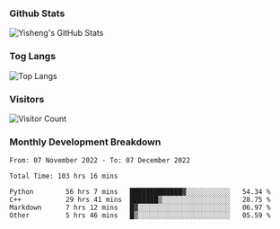 ### Github Stats
![Yisheng's GitHub Stats](https://github-readme-stats-9qabuvhk1-gongyisheng.vercel.app/api?username=gongyisheng&count_private=true&show_icons=true)
### Tog Langs
![Top Langs](https://github-readme-stats-9qabuvhk1-gongyisheng.vercel.app/api/top-langs/?username=gongyisheng&layout=compact)
### Visitors
![Visitor Count](https://profile-counter.glitch.me/gongyisheng/count.svg)
### Monthly Development Breakdown
<!--START_SECTION:waka-->

```text
From: 07 November 2022 - To: 07 December 2022

Total Time: 103 hrs 16 mins

Python        56 hrs 7 mins   █████████████▓░░░░░░░░░░░   54.34 %
C++           29 hrs 41 mins  ███████▒░░░░░░░░░░░░░░░░░   28.75 %
Markdown      7 hrs 12 mins   █▓░░░░░░░░░░░░░░░░░░░░░░░   06.97 %
Other         5 hrs 46 mins   █▒░░░░░░░░░░░░░░░░░░░░░░░   05.59 %
```

<!--END_SECTION:waka-->

